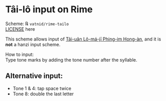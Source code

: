 # Tâi-lô input on Rime

Scheme: ℞ `vatnid/rime-tailo`  
[LICENSE](LICENSE) here

This scheme allows input of [Tâi-uân Lô-má-jī Phing-im Hong-àn](https://en.wikipedia.org/wiki/Tâi-uân_Lô-má-jī_Phing-im_Hong-àn), and it is **not** a hanzi input scheme.

How to input:  
Type tone marks by adding the tone number after the syllable.  

## Alternative input:
* Tone 1 & 4: tap space twice
* Tone 8: double the last letter
